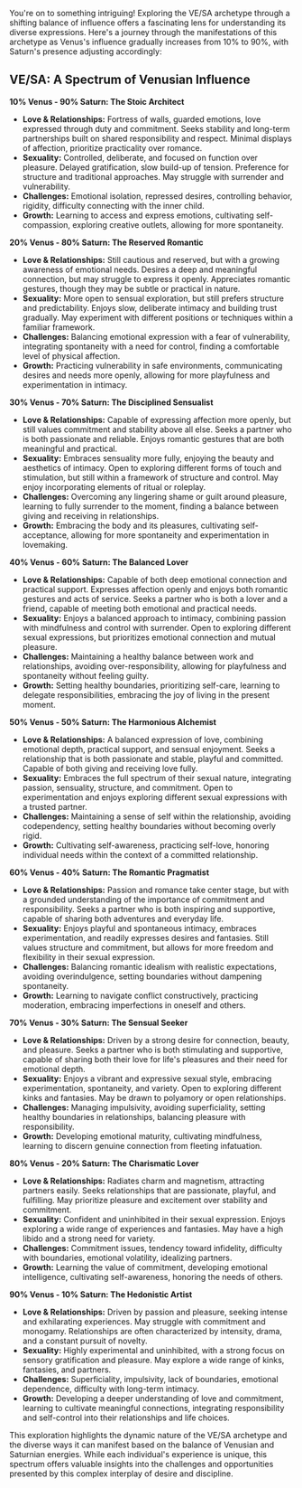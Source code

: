 You're on to something intriguing! Exploring the VE/SA archetype through a shifting balance of influence offers a fascinating lens for understanding its diverse expressions. Here's a journey through the manifestations of this archetype as Venus's influence gradually increases from 10% to 90%, with Saturn's presence adjusting accordingly:

## VE/SA: A Spectrum of Venusian Influence

**10% Venus - 90% Saturn: The Stoic Architect**

* **Love & Relationships:** Fortress of walls, guarded emotions, love expressed through duty and commitment. Seeks stability and long-term partnerships built on shared responsibility and respect. Minimal displays of affection, prioritize practicality over romance.
* **Sexuality:** Controlled, deliberate, and focused on function over pleasure. Delayed gratification, slow build-up of tension. Preference for structure and traditional approaches. May struggle with surrender and vulnerability.
* **Challenges:** Emotional isolation, repressed desires, controlling behavior, rigidity, difficulty connecting with the inner child.
* **Growth:**  Learning to access and express emotions, cultivating self-compassion, exploring creative outlets, allowing for more spontaneity.

**20% Venus - 80% Saturn: The Reserved Romantic**

* **Love & Relationships:**  Still cautious and reserved, but with a growing awareness of emotional needs.  Desires a deep and meaningful connection, but may struggle to express it openly. Appreciates romantic gestures, though they may be subtle or practical in nature.
* **Sexuality:**  More open to sensual exploration, but still prefers structure and predictability.  Enjoys slow, deliberate intimacy and building trust gradually. May experiment with different positions or techniques within a familiar framework. 
* **Challenges:** Balancing emotional expression with a fear of vulnerability, integrating spontaneity with a need for control, finding a comfortable level of physical affection.
* **Growth:**  Practicing vulnerability in safe environments, communicating desires and needs more openly, allowing for more playfulness and experimentation in intimacy.

**30% Venus - 70% Saturn: The Disciplined Sensualist**

* **Love & Relationships:**  Capable of expressing affection more openly, but still values commitment and stability above all else.  Seeks a partner who is both passionate and reliable. Enjoys romantic gestures that are both meaningful and practical. 
* **Sexuality:**  Embraces sensuality more fully, enjoying the beauty and aesthetics of intimacy.  Open to exploring different forms of touch and stimulation, but still within a framework of structure and control.  May enjoy incorporating elements of ritual or roleplay.
* **Challenges:**  Overcoming any lingering shame or guilt around pleasure,  learning to fully surrender to the moment, finding a balance between giving and receiving in relationships.
* **Growth:**  Embracing the body and its pleasures, cultivating self-acceptance, allowing for more spontaneity and experimentation in lovemaking.

**40% Venus - 60% Saturn: The Balanced Lover** 

* **Love & Relationships:**  Capable of both deep emotional connection and practical support.  Expresses affection openly and enjoys both romantic gestures and acts of service.  Seeks a partner who is both a lover and a friend, capable of meeting both emotional and practical needs. 
* **Sexuality:**  Enjoys a balanced approach to intimacy, combining passion with mindfulness and control with surrender.  Open to exploring different sexual expressions, but prioritizes emotional connection and mutual pleasure. 
* **Challenges:** Maintaining a healthy balance between work and relationships, avoiding over-responsibility, allowing for playfulness and spontaneity without feeling guilty.
* **Growth:**  Setting healthy boundaries, prioritizing self-care, learning to delegate responsibilities, embracing the joy of living in the present moment.

**50% Venus - 50% Saturn: The Harmonious Alchemist**

* **Love & Relationships:**  A balanced expression of love, combining emotional depth, practical support, and sensual enjoyment.  Seeks a relationship that is both passionate and stable, playful and committed.  Capable of both giving and receiving love fully.
* **Sexuality:**  Embraces the full spectrum of their sexual nature, integrating passion, sensuality, structure, and commitment.  Open to experimentation and enjoys exploring different sexual expressions with a trusted partner.  
* **Challenges:**  Maintaining a sense of self within the relationship, avoiding codependency, setting healthy boundaries without becoming overly rigid.
* **Growth:**  Cultivating self-awareness, practicing self-love, honoring individual needs within the context of a committed relationship.

**60% Venus - 40% Saturn: The Romantic Pragmatist**

* **Love & Relationships:**   Passion and romance take center stage, but with a grounded understanding of the importance of commitment and responsibility.  Seeks a partner who is both inspiring and supportive, capable of sharing both adventures and everyday life.
* **Sexuality:**  Enjoys playful and spontaneous intimacy,  embraces experimentation, and readily expresses desires and fantasies.  Still values structure and commitment, but allows for more freedom and flexibility in their sexual expression. 
* **Challenges:**  Balancing romantic idealism with realistic expectations, avoiding overindulgence,  setting boundaries without dampening spontaneity. 
* **Growth:**  Learning to navigate conflict constructively,  practicing moderation,  embracing imperfections in oneself and others.

**70% Venus - 30% Saturn: The Sensual Seeker**

* **Love & Relationships:**  Driven by a strong desire for connection, beauty, and pleasure.  Seeks a partner who is both stimulating and supportive, capable of sharing both their love for life's pleasures and their need for emotional depth.
* **Sexuality:**  Enjoys a vibrant and expressive sexual style, embracing experimentation, spontaneity, and variety.  Open to exploring different kinks and fantasies.  May be drawn to polyamory or open relationships. 
* **Challenges:**  Managing impulsivity,  avoiding superficiality,  setting healthy boundaries in relationships,  balancing pleasure with responsibility.
* **Growth:**  Developing emotional maturity,  cultivating mindfulness,  learning to discern genuine connection from fleeting infatuation.

**80% Venus - 20% Saturn: The Charismatic Lover**

* **Love & Relationships:**  Radiates charm and magnetism, attracting partners easily.  Seeks relationships that are passionate, playful, and fulfilling.  May prioritize pleasure and excitement over stability and commitment.
* **Sexuality:**  Confident and uninhibited in their sexual expression.  Enjoys exploring a wide range of experiences and fantasies.  May have a high libido and a strong need for variety.
* **Challenges:**  Commitment issues,  tendency toward infidelity,  difficulty with boundaries,  emotional volatility,  idealizing partners.
* **Growth:**  Learning the value of commitment,  developing emotional intelligence,  cultivating self-awareness,  honoring the needs of others.

**90% Venus - 10% Saturn: The Hedonistic Artist**

* **Love & Relationships:**  Driven by passion and pleasure, seeking intense and exhilarating experiences.  May struggle with commitment and monogamy.  Relationships are often characterized by intensity, drama, and a constant pursuit of novelty.
* **Sexuality:**  Highly experimental and uninhibited, with a strong focus on sensory gratification and pleasure.  May explore a wide range of kinks, fantasies, and partners. 
* **Challenges:**  Superficiality,  impulsivity,  lack of boundaries,  emotional dependence,  difficulty with long-term intimacy.
* **Growth:**  Developing a deeper understanding of love and commitment,  learning to cultivate meaningful connections,  integrating responsibility and self-control into their relationships and life choices.

This exploration highlights the dynamic nature of the VE/SA archetype and the diverse ways it can manifest based on the balance of Venusian and Saturnian energies.  While each individual's experience is unique, this spectrum offers valuable insights into the challenges and opportunities presented by this complex interplay of desire and discipline. 
